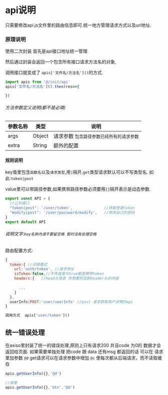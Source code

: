 
# api说明

只需要修改api.js文件里的路由信息即可.统一地方管理请求方式以及url地址.

### 原理说明

使用二次封装  首先是api接口地址统一管理.

然后通过封装会返回一个包含所有接口请求方法名的对象,

调用接口就变成了 `apis['文件名/方法名']()`的方式.

```js
import apis from '@/init/api'
apis['文件名/方法名']().then(res=>{

})
```

###### 方法参数定义说明(都不是必填)

参数名称 | 类型 | 说明
-|-|-
args | Object | 请求参数 `包含路径参数已经所有的请求参数`
extra | String | 额外的配置 



#### 规则说明

key值里包含`函数名`以及`请求类型`,用`|`隔开,`get`类型请求默认可以不写类型名. 如此:`token|post`

value里可以带路径参数,如果携带路径参数必须要用`{}`隔开表示是动态参数.


```js
export const API = {
  //公共接口
  "token|post": '/user/token',              //获取登录token
  "modify|post": '/user/password/modify',   //修改自己的密码
}
export default API
```

###### 说明文字:`key名称内请不要留空格 暂时没有处理空格`

路由配置方式:
```js
{ 
  token:{ //详情模式
    url:'outh/token', //请求地址
    isToken:false,//不传或者为true都是携带token
    headers:{   //head头信息 你想要附加到header头的内容
    
      ...
    }
  },
  userInfo|POST:'user/userInfo' //post 请求获取用户详情的api
}

调用方式  apis['user/token']()

```


## 统一错误处理
在axiso里封装了统一的错误处理,原则上只有请求200 并且code 为0的 数据才会返回给页面. 
如果需要单独处理 把code 跟 data 还有msg 都返回的话 可以在 请求里加参数 `@d`
get请求可以在请求参数中增加 `@c` 使每次都从后端请求，而不读取缓存

```js
apis.getUserInfo({},'@d')

//或者
apis.getUserInfo({},'btn','@d')
```